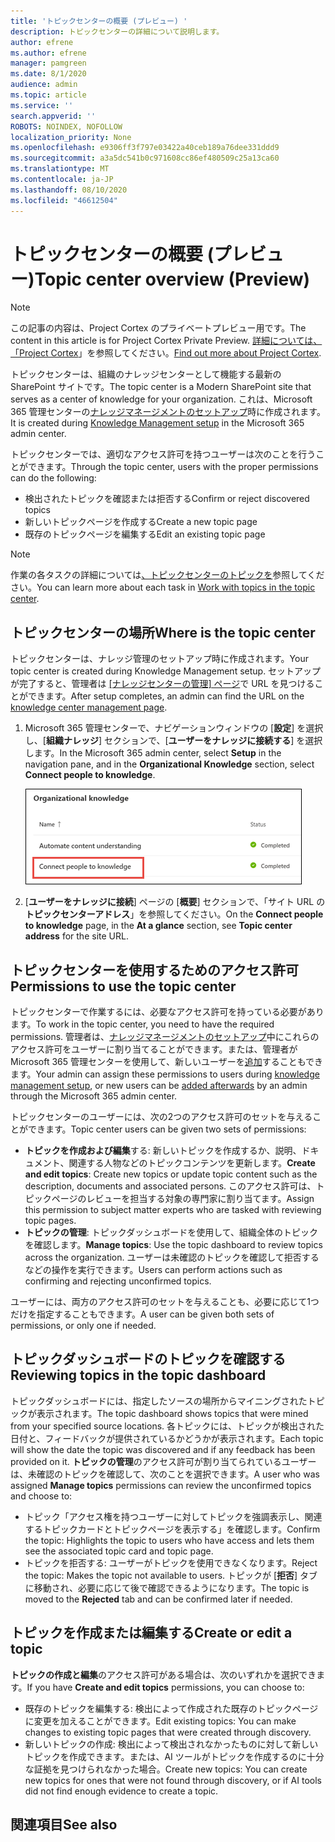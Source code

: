 ```yaml
---
title: 'トピックセンターの概要 (プレビュー) '
description: トピックセンターの詳細について説明します。
author: efrene
ms.author: efrene
manager: pamgreen
ms.date: 8/1/2020
audience: admin
ms.topic: article
ms.service: ''
search.appverid: ''
ROBOTS: NOINDEX, NOFOLLOW
localization_priority: None
ms.openlocfilehash: e9306ff3f797e03422a40ceb189a76dee331ddd9
ms.sourcegitcommit: a3a5dc541b0c971608cc86ef480509c25a13ca60
ms.translationtype: MT
ms.contentlocale: ja-JP
ms.lasthandoff: 08/10/2020
ms.locfileid: "46612504"
---
```

# <a name="topic-center-overview-preview"></a><span data-ttu-id="39f7c-103">トピックセンターの概要 (プレビュー)</span><span class="sxs-lookup"><span data-stu-id="39f7c-103">Topic center overview (Preview)</span></span>

> [!Note] 
> <span data-ttu-id="39f7c-104">この記事の内容は、Project Cortex のプライベートプレビュー用です。</span><span class="sxs-lookup"><span data-stu-id="39f7c-104">The content in this article is for Project Cortex Private Preview.</span></span> <span data-ttu-id="39f7c-105">[詳細については、「Project Cortex](https://aka.ms/projectcortex)」を参照してください。</span><span class="sxs-lookup"><span data-stu-id="39f7c-105">[Find out more about Project Cortex](https://aka.ms/projectcortex).</span></span>

<span data-ttu-id="39f7c-106">トピックセンターは、組織のナレッジセンターとして機能する最新の SharePoint サイトです。</span><span class="sxs-lookup"><span data-stu-id="39f7c-106">The topic center is a Modern SharePoint site that serves as a center of knowledge for your organization.</span></span> <span data-ttu-id="39f7c-107">これは、Microsoft 365 管理センターの[ナレッジマネージメントのセットアップ](set-up-knowledge-network.md)時に作成されます。</span><span class="sxs-lookup"><span data-stu-id="39f7c-107">It is created during [Knowledge Management setup](set-up-knowledge-network.md) in the Microsoft 365 admin center.</span></span>

<span data-ttu-id="39f7c-108">トピックセンターでは、適切なアクセス許可を持つユーザーは次のことを行うことができます。</span><span class="sxs-lookup"><span data-stu-id="39f7c-108">Through the topic center, users with the proper permissions can do the following:</span></span>

- <span data-ttu-id="39f7c-109">検出されたトピックを確認または拒否する</span><span class="sxs-lookup"><span data-stu-id="39f7c-109">Confirm or reject discovered topics</span></span>
- <span data-ttu-id="39f7c-110">新しいトピックページを作成する</span><span class="sxs-lookup"><span data-stu-id="39f7c-110">Create a new topic page</span></span>
- <span data-ttu-id="39f7c-111">既存のトピックページを編集する</span><span class="sxs-lookup"><span data-stu-id="39f7c-111">Edit an existing topic page</span></span>

> [!Note] 
> <span data-ttu-id="39f7c-112">作業の各タスクの詳細については[、トピックセンターのトピックを](work-with-topics.md)参照してください。</span><span class="sxs-lookup"><span data-stu-id="39f7c-112">You can learn more about each task in [Work with topics in the topic center](work-with-topics.md).</span></span>

## <a name="where-is-the-topic-center"></a><span data-ttu-id="39f7c-113">トピックセンターの場所</span><span class="sxs-lookup"><span data-stu-id="39f7c-113">Where is the topic center</span></span>

<span data-ttu-id="39f7c-114">トピックセンターは、ナレッジ管理のセットアップ時に作成されます。</span><span class="sxs-lookup"><span data-stu-id="39f7c-114">Your topic center is created during Knowledge Management setup.</span></span> <span data-ttu-id="39f7c-115">セットアップが完了すると、管理者は [[ナレッジセンターの管理] ページ](manage-knowledge-network.md)で URL を見つけることができます。</span><span class="sxs-lookup"><span data-stu-id="39f7c-115">After setup completes, an admin can find the URL on the [knowledge center management page](manage-knowledge-network.md).</span></span>

1. <span data-ttu-id="39f7c-116">Microsoft 365 管理センターで、ナビゲーションウィンドウの [**設定**] を選択し、[**組織ナレッジ**] セクションで、[**ユーザーをナレッジに接続する**] を選択します。</span><span class="sxs-lookup"><span data-stu-id="39f7c-116">In the Microsoft 365 admin center, select **Setup** in the navigation pane, and in the **Organizational Knowledge** section, select **Connect people to knowledge**.</span></span>

   ![ユーザーを知識に結び付ける](../media/content-understanding/manage-connect-people-to-knowledge.png) </br>

2. <span data-ttu-id="39f7c-118">[**ユーザーをナレッジに接続**] ページの [**概要**] セクションで、「サイト URL の**トピックセンターアドレス**」を参照してください。</span><span class="sxs-lookup"><span data-stu-id="39f7c-118">On the **Connect people to knowledge** page, in the **At a glance** section, see **Topic center address** for the site URL.</span></span>

## <a name="permissions-to-use-the-topic-center"></a><span data-ttu-id="39f7c-119">トピックセンターを使用するためのアクセス許可</span><span class="sxs-lookup"><span data-stu-id="39f7c-119">Permissions to use the topic center</span></span>

<span data-ttu-id="39f7c-120">トピックセンターで作業するには、必要なアクセス許可を持っている必要があります。</span><span class="sxs-lookup"><span data-stu-id="39f7c-120">To work in the topic center, you need to have the required permissions.</span></span> <span data-ttu-id="39f7c-121">管理者は、[ナレッジマネージメントのセットアップ](set-up-knowledge-network.md)中にこれらのアクセス許可をユーザーに割り当てることができます。または、管理者が Microsoft 365 管理センターを使用して、新しいユーザーを[追加](give-user-permissions-to-the-topic-center.md)することもできます。</span><span class="sxs-lookup"><span data-stu-id="39f7c-121">Your admin can assign these permissions to users during [knowledge management setup](set-up-knowledge-network.md), or new users can be [added afterwards](give-user-permissions-to-the-topic-center.md) by an admin through the Microsoft 365 admin center.</span></span>

<span data-ttu-id="39f7c-122">トピックセンターのユーザーには、次の2つのアクセス許可のセットを与えることができます。</span><span class="sxs-lookup"><span data-stu-id="39f7c-122">Topic center users can be given two sets of permissions:</span></span>

- <span data-ttu-id="39f7c-123">**トピックを作成および編集**する: 新しいトピックを作成するか、説明、ドキュメント、関連する人物などのトピックコンテンツを更新します。</span><span class="sxs-lookup"><span data-stu-id="39f7c-123">**Create and edit topics**: Create new topics or update topic content such as the description, documents and associated persons.</span></span> <span data-ttu-id="39f7c-124">このアクセス許可は、トピックページのレビューを担当する対象の専門家に割り当てます。</span><span class="sxs-lookup"><span data-stu-id="39f7c-124">Assign this permission to subject matter experts who are tasked with reviewing topic pages.</span></span>
- <span data-ttu-id="39f7c-125">**トピックの管理**: トピックダッシュボードを使用して、組織全体のトピックを確認します。</span><span class="sxs-lookup"><span data-stu-id="39f7c-125">**Manage topics**: Use the topic dashboard to review topics across the organization.</span></span> <span data-ttu-id="39f7c-126">ユーザーは未確認のトピックを確認して拒否するなどの操作を実行できます。</span><span class="sxs-lookup"><span data-stu-id="39f7c-126">Users can perform actions such as confirming and rejecting unconfirmed topics.</span></span>

<span data-ttu-id="39f7c-127">ユーザーには、両方のアクセス許可のセットを与えることも、必要に応じて1つだけを指定することもできます。</span><span class="sxs-lookup"><span data-stu-id="39f7c-127">A user can be given both sets of permissions, or only one if needed.</span></span> 

## <a name="reviewing-topics-in-the-topic-dashboard"></a><span data-ttu-id="39f7c-128">トピックダッシュボードのトピックを確認する</span><span class="sxs-lookup"><span data-stu-id="39f7c-128">Reviewing topics in the topic dashboard</span></span>

<span data-ttu-id="39f7c-129">トピックダッシュボードには、指定したソースの場所からマイニングされたトピックが表示されます。</span><span class="sxs-lookup"><span data-stu-id="39f7c-129">The topic dashboard shows topics that were mined from your specified source locations.</span></span> <span data-ttu-id="39f7c-130">各トピックには、トピックが検出された日付と、フィードバックが提供されているかどうかが表示されます。</span><span class="sxs-lookup"><span data-stu-id="39f7c-130">Each topic will show the date the topic was discovered and if any feedback has been provided on it.</span></span> <span data-ttu-id="39f7c-131">**トピックの管理**のアクセス許可が割り当てられているユーザーは、未確認のトピックを確認して、次のことを選択できます。</span><span class="sxs-lookup"><span data-stu-id="39f7c-131">A user who was assigned **Manage topics** permissions can review the unconfirmed topics and choose to:</span></span>
- <span data-ttu-id="39f7c-132">トピック「アクセス権を持つユーザーに対してトピックを強調表示し、関連するトピックカードとトピックページを表示する」を確認します。</span><span class="sxs-lookup"><span data-stu-id="39f7c-132">Confirm the topic: Highlights the topic to users who have access and lets them see the associated topic card and topic page.</span></span>
- <span data-ttu-id="39f7c-133">トピックを拒否する: ユーザーがトピックを使用できなくなります。</span><span class="sxs-lookup"><span data-stu-id="39f7c-133">Reject the topic: Makes the topic not available to users.</span></span> <span data-ttu-id="39f7c-134">トピックが [**拒否**] タブに移動され、必要に応じて後で確認できるようになります。</span><span class="sxs-lookup"><span data-stu-id="39f7c-134">The topic is moved to the **Rejected** tab and can be confirmed later if needed.</span></span>

## <a name="create-or-edit-a-topic"></a><span data-ttu-id="39f7c-135">トピックを作成または編集する</span><span class="sxs-lookup"><span data-stu-id="39f7c-135">Create or edit a topic</span></span>

<span data-ttu-id="39f7c-136">**トピックの作成と編集**のアクセス許可がある場合は、次のいずれかを選択できます。</span><span class="sxs-lookup"><span data-stu-id="39f7c-136">If you have **Create and edit topics** permissions, you can choose to:</span></span>

- <span data-ttu-id="39f7c-137">既存のトピックを編集する: 検出によって作成された既存のトピックページに変更を加えることができます。</span><span class="sxs-lookup"><span data-stu-id="39f7c-137">Edit existing topics: You can make changes to existing topic pages that were created through discovery.</span></span>
- <span data-ttu-id="39f7c-138">新しいトピックの作成: 検出によって検出されなかったものに対して新しいトピックを作成できます。または、AI ツールがトピックを作成するのに十分な証拠を見つけられなかった場合。</span><span class="sxs-lookup"><span data-stu-id="39f7c-138">Create new topics: You can create new topics for ones that were not found through discovery, or if AI tools did not find enough evidence to create a topic.</span></span>






## <a name="see-also"></a><span data-ttu-id="39f7c-139">関連項目</span><span class="sxs-lookup"><span data-stu-id="39f7c-139">See also</span></span>



  







